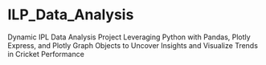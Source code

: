 # ILP_Data_Analysis
Dynamic IPL Data Analysis Project Leveraging Python with Pandas, Plotly Express, and Plotly Graph Objects to Uncover Insights and Visualize Trends in Cricket Performance
